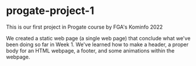 # progate-project-1
This is our first project in Progate course by FGA's Kominfo 2022

We created a static web page (a single web page) that conclude what we've been doing so far in Week 1.
We've learned how to make a header, a proper body for an HTML webpage, a footer, and some animations within the webpage.
